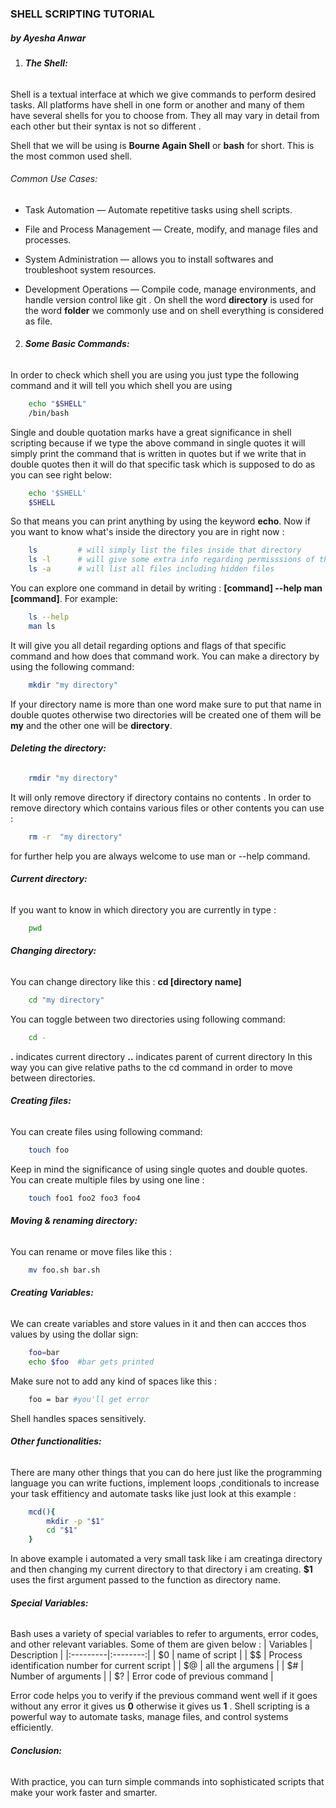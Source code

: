 ### SHELL SCRIPTING TUTORIAL
##### by Ayesha Anwar
1. ###### **The Shell:**
Shell is a textual interface at which we give commands to perform desired tasks. All platforms have shell in one form or another and many of them have several shells for you to choose from. They all may vary in detail from each other but their syntax is not so different . 

Shell that we will be using is **Bourne Again Shell** or **bash** for short. This is the most common used shell.   
###### Common Use Cases:

- Task Automation — Automate repetitive tasks using shell scripts.

- File and Process Management — Create, modify, and manage files and processes.

- System Administration — allows you to install softwares  and troubleshoot system resources.

-  Development Operations — Compile code, manage environments, and handle version control like git . 
On shell the word **directory** is used for the word **folder** we commonly use and on shell everything is considered as file.
2. ###### **Some Basic Commands:**
In order to check which shell you are using you just type the following command and it will tell you which shell you are using
```bash
    echo "$SHELL"
    /bin/bash
```
Single and double quotation marks have a great significance in shell scripting because if we type the above command in single quotes it will simply print the command that is written in quotes but if we write that in double quotes then it will do that specific task which is supposed to do as you can see right below:
```bash
    echo '$SHELL'
    $SHELL
```
So that means you can print anything by using the keyword **echo**.
Now if you want to know what's inside the directory you are in right now :
```bash
    ls         # will simply list the files inside that directory
    ls -l      # will give some extra info regarding permisssions of that file 
    ls -a      # will list all files including hidden files
```
You can explore one command in detail by writing :
**[command] --help
man [command]**. For example:
```bash
    ls --help
    man ls
```
It will give you all detail regarding options and flags of that specific command and how does that command work.
You can make a directory by using the following command:
```bash
    mkdir "my directory"
```
If your directory name is more than one word make sure to put that name in double quotes otherwise two directories will be created one of them will be  **my** and the other one will be **directory**.
###### **Deleting the directory:**
```bash
    rmdir "my directory"
```
It will only remove directory if directory contains no contents .
In order to remove directory which contains various files or other contents you can use :
```bash
    rm -r  "my directory"
```
for further help you are always welcome to use man or --help command.
###### **Current directory:**
If you want to know in which directory you are currently in type :
```bash
    pwd
```
###### **Changing directory:**
You can change directory like this :
**cd [directory name]**
```bash
    cd "my directory"
```
You can toggle between two directories using following command:
```bash
    cd -
```
**.** indicates current directory
**..** indicates parent of current directory
In this way you can give relative paths to the cd command in order to move between directories.
###### **Creating files:**
You can create files using following command:

```bash
    touch foo
```
Keep in mind the significance of using single quotes and double quotes. You can create multiple files by using one line :
```bash
    touch foo1 foo2 foo3 foo4
```
###### **Moving & renaming directory:**
You can rename or move files like this :
```bash
    mv foo.sh bar.sh
```
###### **Creating Variables:**
We can create variables and store values in it and then can accces thos values by using the dollar sign:
```bash
    foo=bar
    echo $foo  #bar gets printed
```
Make sure not to add any kind of spaces like this :
```bash
    foo = bar #you'll get error 
```
Shell handles spaces sensitively.
###### **Other functionalities:**
There are many other things that you can do here just like the programming language you can write fuctions, implement loops ,conditionals to increase your task effitiency and automate tasks like just look at this example :
```bash
    mcd(){
        mkdir -p "$1"
        cd "$1"
    }
```
In above example i automated a very small task like i am creatinga directory and then changing my current directory to that directory i am creating. **$1** uses the first argument passed to the function as directory name. 
###### **Special Variables:**
Bash uses a variety of special variables to refer to arguments, error codes, and other relevant variables. Some of them are given below :
| Variables | Description |
|:---------|:--------:|
| $0       | name of script   | 
| $$      | Process identification number for current script   | 
| $@       | all the argumens   | 
| $#       |     Number of arguments     |
| $?       | Error code of previous command         |

Error code helps you to verify if the previous command went well if it goes without any error it gives us **0** otherwise it gives us **1** .
Shell scripting is a powerful way to automate tasks, manage files, and control systems efficiently.
###### **Conclusion:**
With practice, you can turn simple commands into sophisticated scripts that make your work faster and smarter.